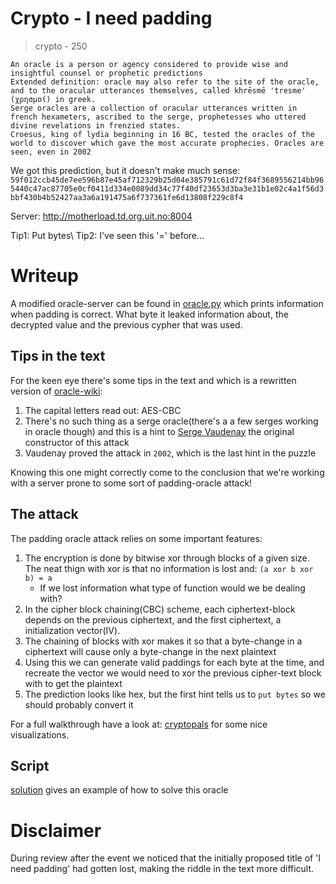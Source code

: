 # Crypto - I need padding
> crypto  - 250

```
An oracle is a person or agency considered to provide wise and insightful counsel or prophetic predictions
Extended definition: oracle may also refer to the site of the oracle, and to the oracular utterances themselves, called khrēsmē 'tresme' (χρησμοί) in greek.
Serge oracles are a collection of oracular utterances written in french hexameters, ascribed to the serge, prophetesses who uttered divine revelations in frenzied states.
Croesus, king of lydia beginning in 16 BC, tested the oracles of the world to discover which gave the most accurate prophecies. Oracles are seen, even in 2002

```
We got this prediction, but it doesn't make much sense: ```59f012ccb45de7ee596b87e45af712329b25d04e385791c61d72f84f3689556214bb965440c47ac87705e0cf0411d334e0089dd34c77f40df23653d3ba3e31b1e02c4a1f56d3bbf430b4b52427aa3a6a191475a6f737361fe6d13808f229c8f4```

Server: http://motherload.td.org.uit.no:8004

Tip1: Put bytes\\
Tip2: I've seen this '=' before...

# Writeup
A modified oracle-server can be found in [oracle.py](oracle_modified.py) which prints information when padding is correct. What byte it leaked information about, the decrypted value and the previous cypher that was used.

## Tips in the text
For the keen eye there's some tips in the text and which is a rewritten version of [oracle-wiki](https://en.wikipedia.org/w/index.php?title=Oracle&direction=prev&oldid=1133675012):
1. The capital letters read out: AES-CBC
2. There's no such thing as a serge oracle(there's a a few serges working in oracle though) and this is a hint to [Serge Vaudenay](https://en.wikipedia.org/wiki/Serge_Vaudenay) the original constructor of this attack
3. Vaudenay proved the attack in `2002`,  which is the last hint in the puzzle

Knowing this one might correctly come to the conclusion that we're working with a server prone to some sort of padding-oracle attack!

## The attack
The padding oracle attack relies on some important features:
1. The encryption is done by bitwise xor through blocks of a given size. The neat thign with xor is that no information is lost and: `(a xor b xor b) = a`
    - If we lost information what type of function would we be dealing with?
2. In the cipher block chaining(CBC) scheme, each ciphertext-block depends on the previous ciphertext, and the first ciphertext, a initialization vector(IV). 
3. The chaining of blocks with xor makes it so that a byte-change in a ciphertext will cause only a byte-change in the next plaintext
4. Using this we can generate valid paddings for each byte at the time, and recreate the vector we would need to xor the previous cipher-text block with to get the plaintext
5. The prediction looks like hex, but the first hint tells us to `put bytes` so we should probably convert it

For a full walkthrough have a look at:
[cryptopals](https://research.nccgroup.com/2021/02/17/cryptopals-exploiting-cbc-padding-oracles/)
for some nice visualizations.

## Script
[solution](solution.py) gives an example of how to solve this oracle

# Disclaimer
During review after the event we noticed that the initially proposed title of 'I need padding' had gotten lost, making the riddle in the text more difficult.
